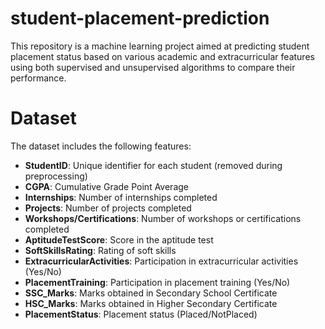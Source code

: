 # student-placement-prediction
This repository is a machine learning project aimed at predicting student placement status based on various academic and extracurricular features using both supervised and unsupervised algorithms to compare their performance.

# Dataset
The dataset includes the following features:

- **StudentID**: Unique identifier for each student (removed during preprocessing)  
- **CGPA**: Cumulative Grade Point Average  
- **Internships**: Number of internships completed  
- **Projects**: Number of projects completed  
- **Workshops/Certifications**: Number of workshops or certifications completed  
- **AptitudeTestScore**: Score in the aptitude test  
- **SoftSkillsRating**: Rating of soft skills  
- **ExtracurricularActivities**: Participation in extracurricular activities (Yes/No)  
- **PlacementTraining**: Participation in placement training (Yes/No)  
- **SSC_Marks**: Marks obtained in Secondary School Certificate  
- **HSC_Marks**: Marks obtained in Higher Secondary Certificate  
- **PlacementStatus**: Placement status (Placed/NotPlaced)  
